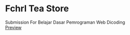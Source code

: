 # Fchrl Tea Store
Submission For Belajar Dasar Pemrograman Web Dicoding <br />
[Preview](https://htmlpreview.github.io/?https://github.com/fchrl03/fchrl-teastore/blob/main/index.html "Tea Store")
